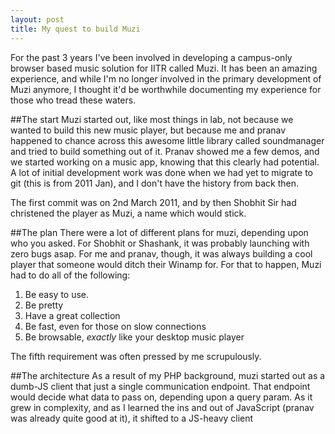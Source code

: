 ```yaml
---
layout: post
title: My quest to build Muzi
---
```


For the past 3 years I've been involved in developing a campus-only browser based music solution for IITR called Muzi. It has been an amazing experience, and while I'm no longer involved in the primary development of Muzi anymore, I thought it'd be worthwhile documenting my experience for those who tread these waters.

##The start
Muzi started out, like most things in lab, not because we wanted to build this new music player, but because me and pranav happened to chance across this awesome little library called soundmanager and tried to build something out of it. Pranav showed me a few demos, and we started working on a music app, knowing that this clearly had potential. A lot of initial development work was done when we had yet to migrate to git (this is from 2011 Jan), and I don't have the history from back then. 

The first commit was on 2nd March 2011, and by then Shobhit Sir had christened the player as Muzi, a name which would stick.

##The plan
There were a lot of different plans for muzi, depending upon who you asked. For Shobhit or Shashank, it was probably launching with zero bugs asap. For me and pranav, though, it was always building a cool player that someone would ditch their Winamp for. For that to happen, Muzi had to do all of the following:

1. Be easy to use.
2. Be pretty
3. Have a great collection
4. Be fast, even for those on slow connections
5. Be browsable, _exactly_ like your desktop music player

The fifth requirement was often pressed by me scrupulously.

##The architecture
As a result of my PHP background, muzi started out as a dumb-JS client that just a single communication endpoint. That endpoint would decide what data to pass on, depending upon a query param. As it grew in complexity, and as I learned the ins and out of JavaScript (pranav was already quite good at it), it shifted to a JS-heavy client